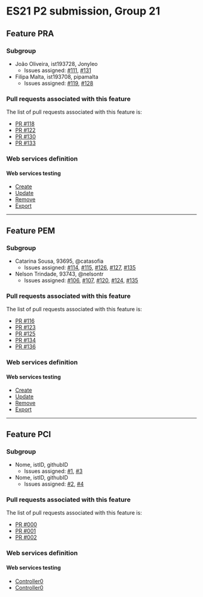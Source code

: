 # ES21 P2 submission, Group 21

## Feature PRA

### Subgroup
 - João Oliveira, ist193728, Jonyleo
   + Issues assigned: [#111](https://github.com/tecnico-softeng/es21-g21/issues/111), [#131](https://github.com/tecnico-softeng/es21-g21/issues/131)
 - Filipa Malta, ist193708, pipamalta
   + Issues assigned: [#119](https://github.com/tecnico-softeng/es21-g21/issues/119), [#128](https://github.com/tecnico-softeng/es21-g21/issues/128)
 
### Pull requests associated with this feature

The list of pull requests associated with this feature is:

 - [PR #118](https://github.com/tecnico-softeng/es21-g21/pull/118)
 - [PR #122](https://github.com/tecnico-softeng/es21-g21/pull/122)
 - [PR #130](https://github.com/tecnico-softeng/es21-g21/pull/130)
 - [PR #133](https://github.com/tecnico-softeng/es21-g21/pull/133)


### Web services definition

#### Web services testing

 - [Create](https://github.com/tecnico-softeng/es21-g21/tree/develop/backend/src/test/groovy/pt/ulisboa/tecnico/socialsoftware/tutor/question/webservice/CreateOpenAnswerQuestionIT.groovy)
 - [Update](https://github.com/tecnico-softeng/es21-g21/tree/develop/backend/src/test/groovy/pt/ulisboa/tecnico/socialsoftware/tutor/question/webservice/UpdateOpenAnswerQuestionIT.groovy)
 - [Remove](https://github.com/tecnico-softeng/es21-g21/tree/develop/backend/src/test/groovy/pt/ulisboa/tecnico/socialsoftware/tutor/question/webservice/RemoveOpenAnswerQuestionIT.groovy)
 - [Export](https://github.com/tecnico-softeng/es21-g21/tree/develop/backend/src/test/groovy/pt/ulisboa/tecnico/socialsoftware/tutor/question/webservice/ExportOpenAnswerQuestionIT.groovy)

---

## Feature PEM

### Subgroup
- Catarina Sousa, 93695, @catasofia
   + Issues assigned: [#114](https://github.com/tecnico-softeng/es21-g21/issues/114), [#115](https://github.com/tecnico-softeng/es21-g21/issues/115), [#126](https://github.com/tecnico-softeng/es21-g21/issues/126), [#127](https://github.com/tecnico-softeng/es21-g21/issues/127), [#135](https://github.com/tecnico-softeng/es21-g21/issues/135)
- Nelson Trindade, 93743, @nelsontr
   + Issues assigned: [#106](https://github.com/tecnico-softeng/es21-g21/issues/106), [#107](https://github.com/tecnico-softeng/es21-g21/issues/107), [#120](https://github.com/tecnico-softeng/es21-g21/issues/120), [#124](https://github.com/tecnico-softeng/es21-g21/issues/124), [#135](https://github.com/tecnico-softeng/es21-g21/issues/135)

### Pull requests associated with this feature

The list of pull requests associated with this feature is:

- [PR #116](https://github.com/tecnico-softeng/es21-g21/pull/116)
- [PR #123](https://github.com/tecnico-softeng/es21-g21/pull/123)
- [PR #125](https://github.com/tecnico-softeng/es21-g21/pull/125)
- [PR #134](https://github.com/tecnico-softeng/es21-g21/pull/134)
- [PR #136](https://github.com/tecnico-softeng/es21-g21/pull/136)


### Web services definition

#### Web services testing

- [Create](https://github.com/tecnico-softeng/es21-g21/blob/develop/backend/src/test/groovy/pt/ulisboa/tecnico/socialsoftware/tutor/question/webservice/CreateQuestionWebServiceIT.groovy)
- [Update](https://github.com/tecnico-softeng/es21-g21/blob/develop/backend/src/test/groovy/pt/ulisboa/tecnico/socialsoftware/tutor/question/webservice/UpdateQuestionWebServiceIT.groovy)
- [Remove](https://github.com/tecnico-softeng/es21-g21/blob/develop/backend/src/test/groovy/pt/ulisboa/tecnico/socialsoftware/tutor/question/webservice/RemoveQuestionWebServiceIT.groovy)
- [Export](https://github.com/tecnico-softeng/es21-g21/blob/develop/backend/src/test/groovy/pt/ulisboa/tecnico/socialsoftware/tutor/question/webservice/ExportQuestionsWebServiceIT.groovy)

---

## Feature PCI

### Subgroup
- Nome, istID, githubID
   + Issues assigned: [#1](https://github.com), [#3](https://github.com)
- Nome, istID, githubID
   + Issues assigned: [#2](https://github.com), [#4](https://github.com)

### Pull requests associated with this feature

The list of pull requests associated with this feature is:

- [PR #000](https://github.com)
- [PR #001](https://github.com)
- [PR #002](https://github.com)


### Web services definition

#### Web services testing

- [Controller0](https://github.com)
- [Controller0](https://github.com)

